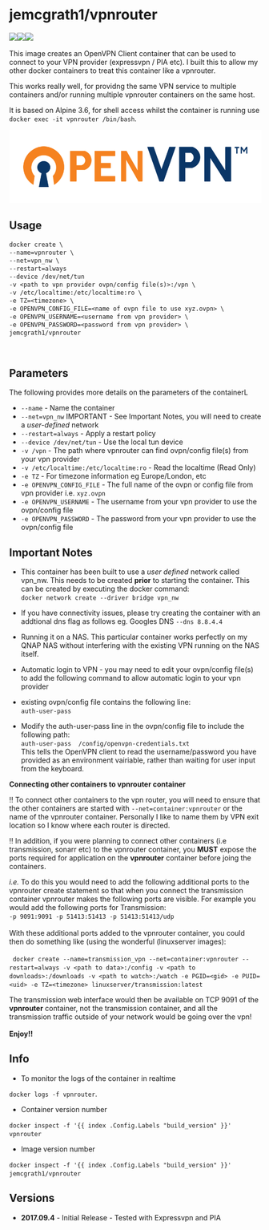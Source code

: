 
# jemcgrath1/vpnrouter

[![](https://images.microbadger.com/badges/image/jemcgrath1/vpnrouter.svg)](https://microbadger.com/images/jemcgrath1/vpnrouter "Get your own image badge on microbadger.com")[![](https://images.microbadger.com/badges/version/jemcgrath1/vpnrouter.svg)](https://microbadger.com/images/jemcgrath1/vpnrouter "Get your own version badge on microbadger.com")[![](https://images.microbadger.com/badges/commit/jemcgrath1/vpnrouter.svg)](https://microbadger.com/images/jemcgrath1/vpnrouter "Get your own commit badge on microbadger.com")

This image creates an OpenVPN Client container that can be used to connect to your VPN provider (expressvpn / PIA etc). I built this to allow my other docker containers to treat this container like a vpnrouter.

This works really well, for providng the same VPN service to multiple containers and/or running multiple vpnrouter containers on the same host.

It is based on Alpine 3.6, for shell access whilst the container is running use `docker exec -it vpnrouter /bin/bash`.

![OpenVPN](https://raw.githubusercontent.com/jemcgrath1/vpnrouter/master/openvpntech_logo1.png)

## Usage

```
docker create \
--name=vpnrouter \
--net=vpn_nw \
--restart=always
--device /dev/net/tun
-v <path to vpn provider ovpn/config file(s)>:/vpn \
-v /etc/localtime:/etc/localtime:ro \
-e TZ=<timezone> \
-e OPENVPN_CONFIG_FILE=<name of ovpn file to use xyz.ovpn> \
-e OPENVPN_USERNAME=<username from vpn provider> \
-e OPENVPN_PASSWORD=<password from vpn provider> \
jemcgrath1/vpnrouter
```
  <br />

## Parameters

The following provides more details on the parameters of the containerL
* `--name` - Name the container
* `--net=vpn_nw` IMPORTANT - See Important Notes, you will need to create a *user-defined* network
* `--restart=always` - Apply a restart policy
* `--device /dev/net/tun` - Use the local tun device
* `-v /vpn` - The path where vpnrouter can find ovpn/config file(s) from your vpn provider
* `-v /etc/localtime:/etc/localtime:ro` - Read the localtime (Read Only)
* `-e TZ` - For timezone information eg Europe/London, etc
* `-e OPENVPN_CONFIG_FILE` - The full name of the ovpn or config file from vpn provider i.e. `xyz.ovpn`
* `-e OPENVPN_USERNAME` - The username from your vpn provider to use the ovpn/config file
* `-e OPENVPN_PASSWORD` - The password from your vpn provider to use the ovpn/config file



## Important Notes

* This container has been built to use a *user defined* network called vpn_nw. This needs to be created **prior** to starting the container.
This can be created by executing the docker command:  
 `docker network create --driver bridge vpn_nw`

* If you have connectivity issues, please try creating the container with an addtional dns flag as follows eg. Googles DNS `--dns 8.8.4.4`

* Running it on a NAS. This particular container works perfectly on my QNAP NAS without interfering with the existing VPN running on the NAS itself.

* Automatic login to VPN - you may need to edit your ovpn/config file(s) to add the following command to allow automatic login to your vpn provider

 * existing ovpn/config file contains the following line:  
`auth-user-pass`

 * Modify the auth-user-pass line in the ovpn/config file to include the following path:  
 `auth-user-pass  /config/openvpn-credentials.txt`  
 This tells the OpenVPN client to read the username/password you have provided as an environment vairiable, rather than waiting for user input from the keyboard.


**Connecting other containers to vpnrouter container**  

  :bangbang: To connect other containers to the vpn router, you will need to ensure that the other containers are started with `--net=container:vpnrouter` or the name of the vpnrouter container. Personally I like to name them by VPN exit location so I know where each router is directed.

  :bangbang: In addition, if you were planning to connect other containers (i.e transmission, sonarr etc) to the vpnrouter container, you **MUST** expose the ports required for application on the **vpnrouter** container before joing the containers.

   *i.e.*  To do this you would need to add the following additional ports to the vpnrouter create statement so that when you connect the transmission container vpnrouter makes the following ports are visible. For example you would add the following ports for Transmission:  
  `-p 9091:9091 -p 51413:51413 -p 51413:51413/udp `
 <br />
 <br />
 With these additional ports added to the vpnrouter container, you could then do something like (using the wonderful (linuxserver images):<br /><br />
 ` docker create --name=transmission_vpn --net=container:vpnrouter --restart=always -v <path to data>:/config -v <path to downloads>:/downloads -v <path to watch>:/watch -e PGID=<gid> -e PUID=<uid> -e TZ=<timezone> linuxserver/transmission:latest`
 
 The transmission web interface would then be available on TCP 9091 of the **vpnrouter** container, not the transmission container, and all the transmission traffic outside of your network would be going over the vpn!
 <br /><br />
 **Enjoy!!**


## Info

* To monitor the logs of the container in realtime

`docker logs -f vpnrouter`.

* Container version number

`docker inspect -f '{{ index .Config.Labels "build_version" }}' vpnrouter`

* Image version number

`docker inspect -f '{{ index .Config.Labels "build_version" }}' jemcgrath1/vpnrouter`

## Versions

+ **2017.09.4** - Initial Release - Tested with Expressvpn and PIA
